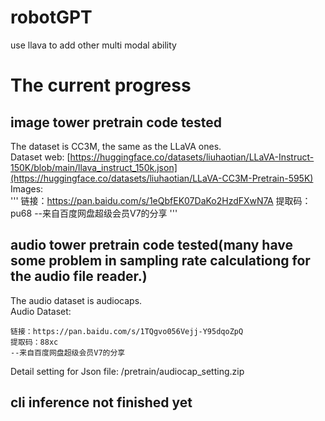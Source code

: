 # robotGPT
 use llava to add other multi modal ability
# The current progress 
## image tower pretrain code tested
The dataset is CC3M,  the same as the LLaVA ones.  
Dataset web: [https://huggingface.co/datasets/liuhaotian/LLaVA-Instruct-150K/blob/main/llava_instruct_150k.json](https://huggingface.co/datasets/liuhaotian/LLaVA-CC3M-Pretrain-595K)  
Images:    
'''
链接：https://pan.baidu.com/s/1eQbfEK07DaKo2HzdFXwN7A 
提取码：pu68 
--来自百度网盘超级会员V7的分享
'''
## audio tower pretrain code tested(many have some problem in sampling rate calculationg for the audio file reader.)
The audio dataset is audiocaps.  
Audio Dataset:   
```
链接：https://pan.baidu.com/s/1TQgvo056Vejj-Y95dqoZpQ 
提取码：88xc 
--来自百度网盘超级会员V7的分享
```
Detail setting for Json file: /pretrain/audiocap_setting.zip  
## cli inference not finished yet
